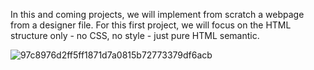 In this and coming projects, we will implement from scratch a webpage from a designer file. 
For this first project, we will focus on the HTML structure only - no CSS, no style - just pure HTML semantic.


![97c8976d2ff5ff1871d7a0815b72773379df6acb](https://user-images.githubusercontent.com/109428479/213912469-8839af15-5262-49ad-aab0-67e2143299bd.jpg)
